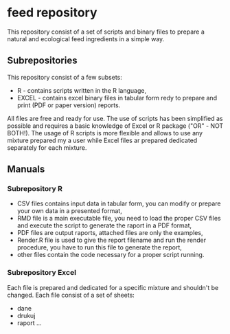 # feed repository
This repository consist of a set of scripts and binary files to prepare a natural and ecological feed ingredients in a simple way. 
## Subrepositories
This repository consist of a few subsets:
 - R - contains scripts written in the R language,
 - EXCEL - contains excel binary files in tabular form redy to prepare and print (PDF or paper version) reports.

All files are free and ready for use. The use of scripts has been simplified as possible and requires a basic knowledge of Excel or R package ("OR" - NOT BOTH!).
The usage of R scripts is more flexible and allows to use any mixture prepared my a user while Excel files ar prepared dedicated separately for each mixture.

## Manuals
### Subrepository R
- CSV files contains input data in tabular form, you can modify or prepare your own data in a presented format,
- RMD file is a main executable file, you need to load the proper CSV files and execute the script to generate the raport in a PDF format,
- PDF files are output raports, attached files are only the examples,
- Render.R file is used to give the report filename and run the render procedure, you have to run this file to generate the report,
- other files contain the code necessary for a proper script running.


### Subrepository Excel
Each file is prepared and dedicated for a specific mixture and shouldn't be changed. Each file consist of a set of sheets:
- dane
- drukuj
- raport ...

